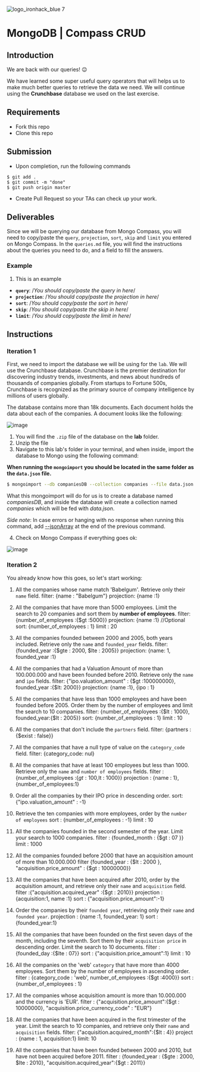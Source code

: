 ![logo_ironhack_blue 7](https://user-images.githubusercontent.com/23629340/40541063-a07a0a8a-601a-11e8-91b5-2f13e4e6b441.png)

# MongoDB | Compass CRUD

## Introduction

We are back with our queries! :wink:

We have learned some super useful query operators that will helps us to make much better queries to retrieve the data we need. We will continue using the **Crunchbase** database we used on the last exercise.

## Requirements

- Fork this repo
- Clone this repo

## Submission

- Upon completion, run the following commands

```
$ git add .
$ git commit -m "done"
$ git push origin master
```

- Create Pull Request so your TAs can check up your work.

## Deliverables

Since we will be querying our database from Mongo Compass, you will need to copy/paste the `query`, `projection`, `sort`, `skip` and `limit` you entered on Mongo Compass. In the `queries.md` file, you will find the instructions about the queries you need to do, and a field to fill the answers.

### Example

1. This is an example

- **`query`**: /_You should copy/paste the query in here_/
- **`projection`**: /_You should copy/paste the projection in here_/
- **`sort`**: /_You should copy/paste the sort in here_/
- **`skip`**: /_You should copy/paste the skip in here_/
- **`limit`**: /_You should copy/paste the limit in here_/

## Instructions

### Iteration 1

First, we need to import the database we will be using for the `lab`. We will use the Crunchbase database. Crunchbase is the premier destination for discovering industry trends, investments, and news about hundreds of thousands of companies globally. From startups to Fortune 500s, Crunchbase is recognized as the primary source of company intelligence by millions of users globally.

The database contains more than 18k documents. Each document holds the data about each of the companies. A document looks like the following:

![image](https://user-images.githubusercontent.com/23629340/36494916-d6db1770-1733-11e8-903e-5119b3c1b688.png)

1. You will find the `.zip` file of the database on the **lab** folder.
2. Unzip the file
3. Navigate to this lab's folder in your terminal, and when inside, import the database to Mongo using the following command:

**When running the `mongoimport` you should be located in the same folder as the `data.json` file.**

```bash
$ mongoimport --db companiesDB --collection companies --file data.json
```

What this mongoimport will do for us is to create a database named _companiesDB_, and inside the database will create a collection named _companies_ which will be fed with _data.json_.

_Side note_: In case errors or hanging with no response when running this command, add [--jsonArray](https://docs.mongodb.com/manual/reference/program/mongoimport/#cmdoption-mongoimport-jsonarray) at the end of the previous command.

4. Check on Mongo Compass if everything goes ok:

![image](https://user-images.githubusercontent.com/23629340/36534191-1f1bc5ec-17c6-11e8-9463-4945679b98c0.png)

### Iteration 2

You already know how this goes, so let's start working:

1. All the companies whose name match 'Babelgum'. Retrieve only their `name` field.
    filter: {name : "Babelgum"}
    projection: {name :1}

2. All the companies that have more than 5000 employees. Limit the search to 20 companies and sort them by **number of employees**.
    filter: {number_of_employees :{$gt :5000}}
    projection: {name :1} //Optional
    sort: {number_of_employees : 1}
    limit : 20

3. All the companies founded between 2000 and 2005, both years included. Retrieve only the `name` and `founded_year` fields.
    filter: {founded_year :{$gte : 2000, $lte : 2005}}
    projection: {name: 1, founded_year :1}

4. All the companies that had a Valuation Amount of more than 100.000.000 and have been founded before 2010. Retrieve only the `name` and `ipo` fields.
    filter: {"ipo.valuation_amount" : {$gt :100000000}, founded_year :{$lt: 2000}}
    projection: {name :1}, {ipo : 1}


5. All the companies that have less than 1000 employees and have been founded before 2005. Order them by the number of employees and limit the search to 10 companies.
    filter: {number_of_employees :{$lt : 1000}, founded_year:{$lt : 2005}}
    sort: {number_of_employees : 1}
    limit : 10

6. All the companies that don't include the `partners` field.
    filter: {partners : {$exist : false}}

7. All the companies that have a null type of value on the `category_code` field.
    filter: {category_code: nul}

8. All the companies that have at least 100 employees but less than 1000. Retrieve only the `name` and `number of employees` fields.
    filter : {number_of_employees :{$gt : 100,$lt : 1000}}
    projection : {name : 1}, {number_of_employees:1}

9. Order all the companies by their IPO price in descending order.
    sort: {"ipo.valuation_amount" : -1}

10. Retrieve the ten companies with more employees, order by the `number of employees`
    sort : {number_of_employees : -1}
    limit : 10

11. All the companies founded in the second semester of the year. Limit your search to 1000 companies.
    filter : {founded_month : {$gt : 07 }}
    limit : 1000

12. All the companies founded before 2000 that have an acquisition amount of more than 10.000.000
    filter {founded_year : {$lt : 2000 }, "acquisition.price_amount" : {$gt : 10000000}}

13. All the companies that have been acquired after 2010, order by the acquisition amount, and retrieve only their `name` and `acquisition` field.
    filter :{"acquisition.acquired_year" :{$gt : 2010}}
    projection : {acquisition:1, name :1}
    sort : {"acquisition.price_amount":-1}

14. Order the companies by their `founded year`, retrieving only their `name` and `founded year`.
    projection : {name :1, founded_year: 1}
    sort : {founded_year:1}

15. All the companies that have been founded on the first seven days of the month, including the seventh. Sort them by their `acquisition price` in descending order. Limit the search to 10 documents.
    filter : {founded_day :{$lte : 07}}
    sort : {"acquisition.price_amount":1}
    limit : 10

16. All the companies on the 'web' `category` that have more than 4000 employees. Sort them by the number of employees in ascending order.
    filter : {category_code : 'web', number_of_employees :{$gt :4000}}
    sort : {number_of_employees : 1}

17. All the companies whose acquisition amount is more than 10.000.000 and the currency is 'EUR'.
    filter : {"acquisition.price_amount":{$gt : 10000000}, "acquisition.price_currency_code" : "EUR"}

18. All the companies that have been acquired in the first trimester of the year. Limit the search to 10 companies, and retrieve only their `name` and `acquisition` fields.
    filter: {"acquisition.acquired_month":{$lt : 4}}
    project : {name : 1, acquisition:1}
    limit: 10

19. All the companies that have been founded between 2000 and 2010, but have not been acquired before 2011.
    filter : {founded_year : {$gte : 2000, $lte : 2010}, "acquisition.acquired_year":{$gt : 2011}}

